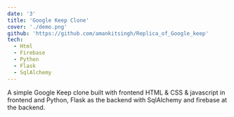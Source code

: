 ```yaml
---
date: '3'
title: 'Google Keep Clone'
cover: './demo.png'
github: 'https://github.com/amankitsingh/Replica_of_Google_keep'
tech:
  - Html
  - Firebase
  - Python
  - Flask
  - SqlAlchemy
---
```


A simple Google Keep clone built with frontend HTML & CSS & javascript in frontend and Python, Flask as the backend with SqlAlchemy and firebase at the backend.
